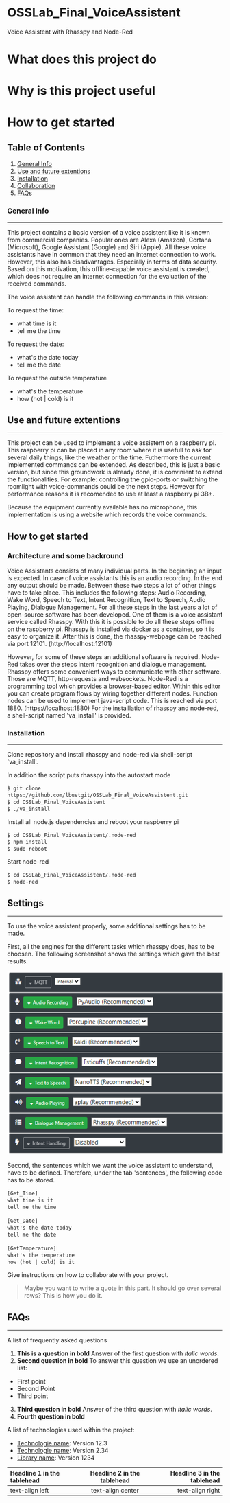 # OSSLab_Final_VoiceAssistent
Voice Assistent with Rhasspy and Node-Red

# What does this project do

# Why is this project useful

# How to get started

## Table of Contents
1. [General Info](#general-info)
2. [Use and future extentions](#Use-and-futur-extentions)
3. [Installation](#installation)
4. [Collaboration](#collaboration)
5. [FAQs](#faqs)

### General Info
***
This project contains a basic version of a voice assistent like it is known from commercial companies. Popular ones are Alexa (Amazon), Cortana (Microsoft), Google Assistant (Google) and Siri (Apple). All these voice assistants have in common that they need an internet connection to work. However, this also has disadvantages. Especially in terms of data security. Based on this motivation, this offline-capable voice assistant is created, which does not require an internet connection for the evaluation of the received commands.

The voice assistent can handle the following commands in this version:

To request the time:
- what time is it
- tell me the time

To request the date:
- what's the date today
- tell me the date

To request the outside temperature
- what's the temperature
- how (hot | cold) is it

## Use and future extentions
***
This project can be used to implement a voice assistent on a raspberry pi. This raspberry pi can be placed in any room where it is usefull to ask for several daily things, like the weather or the time. Futhermore the current implemented commands can be extended. As described, this is just a basic version, but since this groundwork is already done, it is convinient to extend the functionalities. For example: controlling the gpio-ports or switching the roomlight with voice-commands could be the next steps. However for performance reasons it is recomended to use at least a raspberry pi 3B+.

Because the equipment currently available has no microphone, this implementation is using a website which records the voice commands.

## How to get started

### Architecture and some backround

Voice Assistants consists of many individual parts. In the beginning an input is expected. In case of voice assistants this is an audio recording. In the end any output should be made. Between these two steps a lot of other things have to take place. This includes the following steps: Audio Recording, Wake Word, Speech to Text, Intent Recognition, Text to Speech, Audio Playing, Dialogue Management.
For all these steps in the last years a lot of open-source software has been developed. One of them is a voice assistant service called Rhasspy. With this it is possible to do all these steps offline on the raspberry pi. Rhasspy is installed via docker as a container, so it is easy to organize it. After this is done, the rhasspy-webpage can be reached via port 12101. (http://localhost:12101)

However, for some of these steps an additional software is required. Node-Red takes over the steps intent recognition and dialogue management. Rhasspy offers some convenient ways to communicate with other software. Those are MQTT, http-requests and websockets.
Node-Red is a programming tool which provides a browser-based editor. Within this editor you can create program flows by wiring together different nodes. Function nodes can be used to implement java-script code. This is reached via port 1880. (https://localhost:1880)
For the installlation of rhasspy and node-red, a shell-script named 'va_install' is provided. 


### Installation
***
Clone repository and install rhasspy and node-red via shell-script 'va_install'.

In addition the script puts rhasspy into the autostart mode
```
$ git clone https://github.com/lbuetgit/OSSLab_Final_VoiceAssistent.git
$ cd OSSLab_Final_VoiceAssistent
$ ./va_install
```
Install all node.js dependencies and reboot your raspberry pi
```
$ cd OSSLab_Final_VoiceAssistent/.node-red
$ npm install
$ sudo reboot
```
Start node-red
```
$ cd OSSLab_Final_VoiceAssistent/.node-red
$ node-red
```

## Settings
***
To use the voice assistent properly, some additional settings has to be made.

First, all the engines for the different tasks which rhasspy does, has to be choosen.
The following screenshot shows the settings which gave the best results.

![](images/rhasspysettings.PNG)

Second, the sentences which we want the voice assistent to understand, have to be defined. Therefore, under the tab 'sentences', the following code has to be stored.
```
[Get_Time]
what time is it
tell me the time

[Get_Date]
what's the date today
tell me the date

[GetTemperature]
what's the temperature
how (hot | cold) is it

```



Give instructions on how to collaborate with your project.
> Maybe you want to write a quote in this part. 
> It should go over several rows?
> This is how you do it.

## FAQs
***
A list of frequently asked questions
1. **This is a question in bold**
Answer of the first question with _italic words_. 
2. __Second question in bold__ 
To answer this question we use an unordered list:
* First point
* Second Point
* Third point
3. **Third question in bold**
Answer of the third question with *italic words*.
4. **Fourth question in bold**


A list of technologies used within the project:
* [Technologie name](https://example.com): Version 12.3 
* [Technologie name](https://example.com): Version 2.34
* [Library name](https://example.com): Version 1234


| Headline 1 in the tablehead | Headline 2 in the tablehead | Headline 3 in the tablehead |
|:--------------|:-------------:|--------------:|
| text-align left | text-align center | text-align right |
